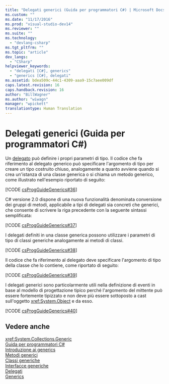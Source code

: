 ```yaml
---
title: "Delegati generici (Guida per programmatori C#) | Microsoft Docs"
ms.custom: ""
ms.date: "11/17/2016"
ms.prod: "visual-studio-dev14"
ms.reviewer: ""
ms.suite: ""
ms.technology: 
  - "devlang-csharp"
ms.tgt_pltfrm: ""
ms.topic: "article"
dev_langs: 
  - "CSharp"
helpviewer_keywords: 
  - "delegati [C#], generics"
  - "generics [C#], delegati"
ms.assetid: bdea509c-44c1-4309-aaa9-15c7aee009df
caps.latest.revision: 16
caps.handback.revision: 16
author: "BillWagner"
ms.author: "wiwagn"
manager: "wpickett"
translationtype: Human Translation
---
```

# Delegati generici (Guida per programmatori C#)
Un [delegato](../../../csharp/language-reference/keywords/delegate.md) può definire i propri parametri di tipo.  Il codice che fa riferimento al delegato generico può specificare l'argomento di tipo per creare un tipo costruito chiuso, analogamente a quanto avviene quando si crea un'istanza di una classe generica o si chiama un metodo generico, come illustrato nell'esempio riportato di seguito:  
  
 [!CODE [csProgGuideGenerics#36](../CodeSnippet/VS_Snippets_VBCSharp/csProgGuideGenerics#36)]  
  
 C\# versione 2.0 dispone di una nuova funzionalità denominata conversione dei gruppi di metodi, applicabile a tipi di delegati sia concreti che generici, che consente di scrivere la riga precedente con la seguente sintassi semplificata:  
  
 [!CODE [csProgGuideGenerics#37](../CodeSnippet/VS_Snippets_VBCSharp/csProgGuideGenerics#37)]  
  
 I delegati definiti in una classe generica possono utilizzare i parametri di tipo di classi generiche analogamente ai metodi di classi.  
  
 [!CODE [csProgGuideGenerics#38](../CodeSnippet/VS_Snippets_VBCSharp/csProgGuideGenerics#38)]  
  
 Il codice che fa riferimento al delegato deve specificare l'argomento di tipo della classe che lo contiene, come riportato di seguito:  
  
 [!CODE [csProgGuideGenerics#39](../CodeSnippet/VS_Snippets_VBCSharp/csProgGuideGenerics#39)]  
  
 I delegati generici sono particolarmente utili nella definizione di eventi in base al modello di progettazione tipico perché l'argomento del mittente può essere fortemente tipizzato e non deve più essere sottoposto a cast sull'oggetto <xref:System.Object> e da esso.  
  
 [!CODE [csProgGuideGenerics#40](../CodeSnippet/VS_Snippets_VBCSharp/csProgGuideGenerics#40)]  
  
## Vedere anche  
 <xref:System.Collections.Generic>   
 [Guida per programmatori C\#](../../../csharp/programming-guide/index.md)   
 [Introduzione ai generics](../../../csharp/programming-guide/generics/introduction-to-generics.md)   
 [Metodi generici](../../../csharp/programming-guide/generics/generic-methods.md)   
 [Classi generiche](../../../csharp/programming-guide/generics/generic-classes.md)   
 [Interfacce generiche](../../../csharp/programming-guide/generics/generic-interfaces.md)   
 [Delegati](../../../csharp/programming-guide/delegates/index.md)   
 [Generics](../Topic/Generics%20in%20the%20.NET%20Framework.md)